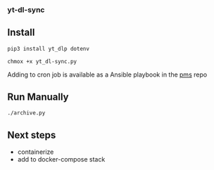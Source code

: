 ### yt-dl-sync

## Install

```bash
pip3 install yt_dlp dotenv

chmox +x yt_dl-sync.py
```

Adding to cron job is available as a Ansible playbook in the [pms](https://github.com/mcreekmore/pms) repo

## Run Manually

```bash
./archive.py
```

## Next steps

- containerize
- add to docker-compose stack
